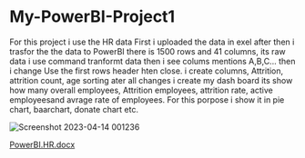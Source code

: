 # My-PowerBI-Project1
For this project i use the HR data 
First i uploaded the data in exel after then   i trasfor the the data to PowerBI
there is 1500 rows and 41 columns, its raw data i use command tranformt data then i see colums mentions A,B,C...
then i change Use the first rows header hten close. i create  columns,  Attrition,  attrition count, age sorting
ater all changes i create my dash board its show how many  overall employees, Attrition employees, attrition rate, active employeesand avrage rate of employees.
For this porpose i show it in pie chart, baarchart, donate chart etc.


![Screenshot 2023-04-14 001236](https://user-images.githubusercontent.com/129103686/231907545-d979365a-01f5-4d5c-8865-30e2f0287b25.png)

[PowerBI.HR.docx](https://app.powerbi.com/groups/me/reports/c5af85a2-d7da-4f65-8636-fc674b23e153/ReportSection)



